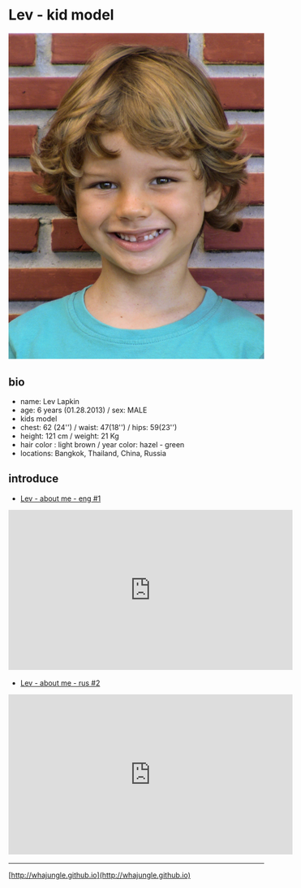 # Lev - kid model

![lev whajungle](../pics/lev_bio_1.jpg)

## bio

+ name: Lev Lapkin
+ age: 6 years (01.28.2013) / sex: MALE
+ kids model
+ chest: 62 (24'') / waist: 47(18'') / hips: 59(23'')
+ height: 121 сm  / weight: 21 Kg
+ hair color : light brown / year color: hazel - green
+ locations: Bangkok, Thailand, China, Russia

## introduce

+ [Lev - about me - eng #1](https://youtu.be/md5i8-vGwKU)

<iframe width="560" height="315" src="https://www.youtube.com/embed/md5i8-vGwKU" frameborder="0" allow="accelerometer; autoplay; encrypted-media; gyroscope; picture-in-picture" allowfullscreen></iframe>

+ [Lev - about me - rus #2](https://youtu.be/lZ232HDoOF0)

<iframe width="560" height="315" src="https://www.youtube.com/embed/lZ232HDoOF0" frameborder="0" allow="accelerometer; autoplay; encrypted-media; gyroscope; picture-in-picture" allowfullscreen></iframe>

<hr>

[http://whajungle.github.io](http://whajungle.github.io)

